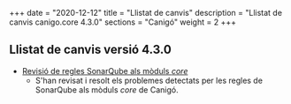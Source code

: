 +++
date        = "2020-12-12"
title       = "Llistat de canvis"
description = "Llistat de canvis canigo.core 4.3.0"
sections    = "Canigó"
weight		= 2
+++

## Llistat de canvis versió 4.3.0

- [Revisió de regles SonarQube als mòduls _core_](/noticies/2020-06-09-Revisio_regles_SonarQube_moduls_core/)
   - S'han revisat i resolt els problemes detectats per les regles de SonarQube als mòduls _core_ de Canigó.
